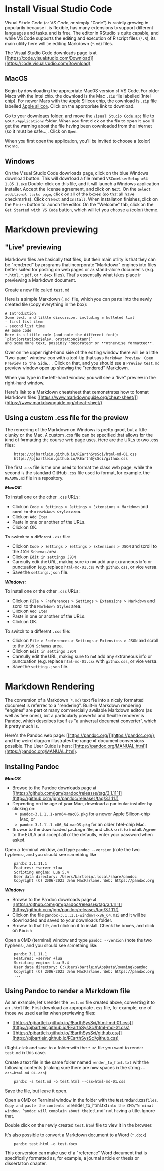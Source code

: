 # Install Visual Studio Code #

Visual Stude Code (or VS Code, or simply "Code") is rapidly growing in popularity because it is flexible, has many extensions to support different languages and tasks, and is free. The editor in RStudio is quite capable, and while VS Code supports the editing and execution of R script files (`*.R`), its main utility here will be editing Markdown (`*.md`) files.

The Visual Studio Code downloads page is at [[https://code.visualstudio.com/Download]](https://code.visualstudio.com/Download)

## MacOS ##

Begin by downloading the appropriate MacOS version of VS Code. For older Macs with the Intel chip, the download is the Mac `.zip` file labelled [[Intel chip]](https://code.visualstudio.com/Download#). For newer Macs with the Apple Silicon chip, the download is `.zip` file labelled [Apple silicon](https://code.visualstudio.com/Download#). Click on the appropriate link to download.

Go to your downloads folder, and move the `Visual Studio Code.app` file to your `/Applications` folder. When you first click on the file to open it, you'll get the warning about the file having been downloaded from the Internet (so it must be safe...). Click on `Open`.

When you first open the application, you'll be invited to choose a (color) theme. 

## Windows ##

On the Visual Studio Code downloads page, click on the blue Windows download button. This will download a file named `VSCodeUserSetup-x64-1.85.1.exe` Double-click on this file, and it will launch a Windows application installer. Accept the license agreement, and click on `Next`. On the `Select additional tasks page`, click on all of the boxes (so that all have checkmarks). Click on `Next` and `Install`. When installation finishes, click on the `Finish` button to launch the editor. On the "Welcome" tab, click on the `Get Started with VS Code` button, which will let you choose a (color) theme.

# Markdown previewing #

## "Live" previewing ##

Markdown files are basically text files, but their main utility is that they can be "rendered" by programs that incorporate "Markdown" engines into files better suited for posting on web pages or as stand-alone documents (e.g. `*.html`, `*.pdf`, or `*.docx` files). That's essentially what takes place in previewing a Markdown document.

Create a new file called `test.md`

Here is a simple Markdown (`.md`) file, which you can paste into the newly created file (copy everything in the box):

<pre><code># Introduction
Some text, and little discussion, including a bulleted list
-&nbsp;first list item
-&nbsp;second list time
## Some code 
Here is a little code (and note the different font):
`plot(orstationc$elev, orstationc$tann)`
and some more text, possibly *decorated* or **otherwise formatted**.
</code></pre>

Over on the upper right-hand side of the editing window there will be a little "two-pane" window icon with a tool-tip that says `Markdown Preview; Open Preview to the Side...` Click on that, and you should see a `Preview test.md` preview window open up showing the "rendered" Markdown.

When you type in the left-hand window, you will see a "live" preview in the right-hand window. 

Here's link to a Markdown cheatsheet that demonstrates how to format Markdown files [[https://www.markdownguide.org/cheat-sheet/]](https://www.markdownguide.org/cheat-sheet/)

## Using a custom .css file for the preview ##

The rendering of the Markdown on Windows is pretty good, but a little clunky on the Mac. A custom .css file can be specified that allows for the kind of formatting the course web page uses. Here are the URLs to two .css files:

		https://pjbartlein.github.io/REarthSysSci/html-md-01.css
		https://pjbartlein.github.io/REarthSysSci/github.css

The first `.css` file is the one used to format the class web page, while the second is the standard GitHub `.css` file used to format, for example, the `README.md` file in a repository. 

***MacOS:***

To install one or the other `.css` URLs:

- Click on `Code > Settings > Settings > Extensions > Markdown` and scroll to the `Markdown Styles` area.
- Click on `Add Item`
- Paste in one or another of the URLs.
- Click on OK.

To switch to a different `.css` file:

- Click on `Code > Settings > Settings > Extensions > JSON` and scroll to the `JSON Schemas` area.
- Click on `Edit in settings JSON`
- Carefully edit the URL, making sure to not add any extraneous info or punctuation (e.g. replace `html-md-01.css` with `github.css`, or vice versa.
- Save the `settings.json` file.

***Windows:***

To install one or the other `.css` URLs:

- Click on `File > Preferences > Settings > Extensions > Markdown` and scroll to the `Markdown Styles` area.
- Click on `Add Item`
- Paste in one or another of the URLs.
- Click on OK.

To switch to a different `.css` file:

- Click on `File > Preferences > Settings > Extensions > JSON` and scroll to the `JSON Schemas` area.
- Click on `Edit in settings JSON`
- Carefully edit the URL, making sure to not add any extraneous info or punctuation (e.g. replace `html-md-01.css` with `github.css`, or vice versa.
- Save the `settings.json` file.

# Markdown Rendering #

The conversion of a Markdown (`*.md`) text file into a nicely formatted document is referred to a "rendering". Built-in Markdown rendering "engines" are part of many commercially available Markdown editors (as well as free ones), but a particularly powerful and flexible renderer is Pandoc, which describes itself as "a universal document converter", which it pretty much is. 

Here's the Pandoc web page: [[https://pandoc.org/]](https://pandoc.org/), and the weird diagram illustrates the range of document conversions possible. The User Guide is here: [[https://pandoc.org/MANUAL.html]](https://pandoc.org/MANUAL.html).

## Installing Pandoc ##

***MacOS***

- Browse to the Pandoc downloads page at [[https://github.com/jgm/pandoc/releases/tag/3.1.11.1]](https://github.com/jgm/pandoc/releases/tag/3.1.11.1)
- Depending on the age of your Mac, download a particular installer by clicking on:
	- `pandoc-3.1.11.1-arm64-macOS.pkg` for a newer Apple Silicon-chip Mac, or 
	- `pandoc-3.1.11.1-x86_64-macOS.pkg` for an older Intel-chip Mac.
- Browse to the downloaded package file, and click on it to install. Agree to the EULA and accept all of the defaults, enter your password when asked.

Open a Terminal window, and type `pandoc --version` (note the two hyphens), and you should see something like

		pandoc 3.1.11.1
		Features: +server +lua
		Scripting engine: Lua 5.4
		User data directory: /Users/bartlein/.local/share/pandoc
		Copyright (C) 2006-2023 John MacFarlane. Web: https://pandoc.org

***Windows***

- Browse to the Pandoc downloads page at [[https://github.com/jgm/pandoc/releases/tag/3.1.11.1]](https://github.com/jgm/pandoc/releases/tag/3.1.11.1)
- Click on the file `pandoc-3.1.11.1-windows-x86_64.msi` and it will be downloaded and saved to your downloads folder.
- Browse to that file, and click on it to install. Check the boxes, and click on `Finish`

Open a CMD (terminal) window and type `pandoc --version` (note the two hyphens), and you should see something like:

		pandoc 3.1.11.1
		Features: +server +lua
		Scripting engine: Lua 5.4
		User data directory: C:\Users\bartlein\AppData\Roaming\pandoc
		Copyright (C) 2006-2023 John MacFarlane. Web: https://pandoc.org
		...

## Using Pandoc to render a Markdown file ##

As an example, let's render the `test.md` file created above, converting it to an `.html` file. First download an appropriate `.css` file, for example, one of those we used earlier when previewing files:

- [[https://pjbartlein.github.io/REarthSysSci/html-md-01.css]](https://pjbartlein.github.io/REarthSysSci/html-md-01.css)
- [[https://pjbartlein.github.io/REarthSysSci/github.css]](https://pjbartlein.github.io/REarthSysSci/github.css)

(Right-click and save to a folder with the `*.md` file you want to render `test.md` in this case.

Create a text file in the same folder named `render_to_html.txt` with the following contents (making sure there are now spaces in the string `--css=html-md-01.css`):

```		
	pandoc -s test.md -o test.html --css=html-md-01.css
```

Save the file, but leave it open.

Open a CMD or Terminal window in the folder with the test.md` and `.css` files. Copy and paste the contents of `render_to_html.txt` into the CMD/Terminal window. Pandoc will complain about the `test.md` not having a title. Ignore that.

Double click on the newly created `test.html` file to view it in the browser.

It's also possible to convert a Markdown document to a Word (`*.docx`)

```		
	pandoc test.html -o test.docx
```

This conversion can make use of a "reference" Word document that is specifically formatted as, for example, a journal article or thesis or dissertation chapter.


